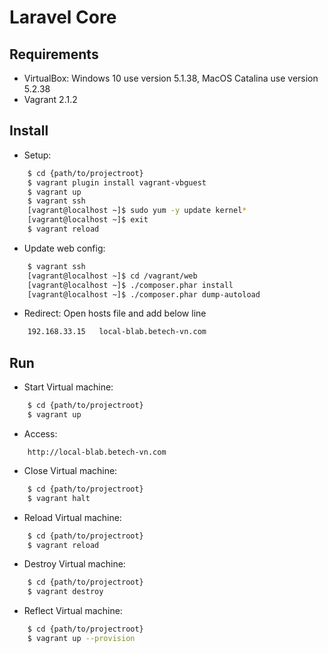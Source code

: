 # Laravel Core

## Requirements
- VirtualBox: Windows 10 use version 5.1.38, MacOS Catalina use version 5.2.38
- Vagrant 2.1.2

## Install
- Setup:

``` bash
    $ cd {path/to/projectroot}
    $ vagrant plugin install vagrant-vbguest
    $ vagrant up
    $ vagrant ssh
    [vagrant@localhost ~]$ sudo yum -y update kernel*
    [vagrant@localhost ~]$ exit
    $ vagrant reload
```
- Update web config:

``` bash
    $ vagrant ssh
    [vagrant@localhost ~]$ cd /vagrant/web
    [vagrant@localhost ~]$ ./composer.phar install
    [vagrant@localhost ~]$ ./composer.phar dump-autoload
```

- Redirect: Open hosts file and add below line

``` bash
    192.168.33.15   local-blab.betech-vn.com
```

## Run
- Start Virtual machine:

``` bash
    $ cd {path/to/projectroot}
    $ vagrant up
```
- Access:

```
    http://local-blab.betech-vn.com
```
- Close Virtual machine:

``` bash
    $ cd {path/to/projectroot}
    $ vagrant halt
```
- Reload Virtual machine:

``` bash
    $ cd {path/to/projectroot}
    $ vagrant reload
```
- Destroy Virtual machine:

``` bash
    $ cd {path/to/projectroot}
    $ vagrant destroy
```

- Reflect Virtual machine:

``` bash
    $ cd {path/to/projectroot}
    $ vagrant up --provision
```
